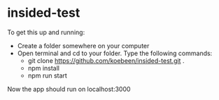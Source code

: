 # insided-test
To get this up and running:
- Create a folder somewhere on your computer
- Open terminal and cd to your folder. Type the following commands:
  - git clone https://github.com/koebeen/insided-test.git .
  - npm install
  - npm run start

Now the app should run on localhost:3000
